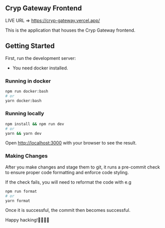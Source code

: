 ## Cryp Gateway Frontend

LIVE URL  => https://cryp-gateway.vercel.app/

This is the application that houses the Cryp Gateway frontend.

## Getting Started

First, run the development server:

- You need docker installed.

### Running in docker

```bash
npm run docker:bash
# or
yarn docker:bash
```

### Running locally

```bash
npm install && npm run dev
# or
yarn && yarn dev
```

Open [http://localhost:3000](http://localhost:3000) with your browser to see the result.

### Making Changes

After you make changes and stage them to git, it runs a pre-commit check to ensure proper code formatting and enforce code styling.

If the check fails, you will need to reformat the code with e.g

```bash
npm run format
# or
yarn format
```

Once it is successful, the commit then becomes successful.

Happy hacking!🚀🚀🚀🚀
